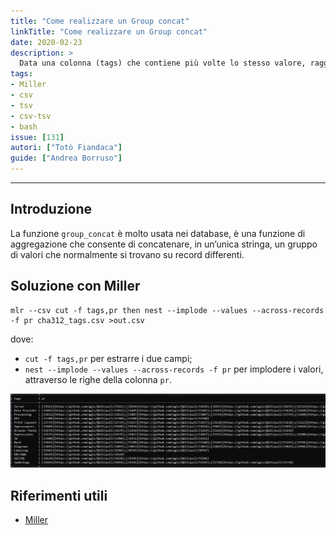 ```yaml
---
title: "Come realizzare un Group concat"
linkTitle: "Come realizzare un Group concat"
date: 2020-02-23
description: >
  Data una colonna (tags) che contiene più volte lo stesso valore, raggruppare per questa e concatenare i valori di un'altra (pr).
tags:
- Miller
- csv
- tsv
- csv-tsv
- bash
issue: [131]
autori: ["Totò Fiandaca"]
guide: ["Andrea Borruso"]
---
```


---

## Introduzione

La funzione `group_concat` è molto usata nei database, è una funzione di aggregazione che consente di concatenare, in un’unica stringa, un gruppo di valori che normalmente si trovano su record differenti.

## Soluzione con Miller

```
mlr --csv cut -f tags,pr then nest --implode --values --across-records -f pr cha312_tags.csv >out.csv
```

dove:

- `cut -f tags,pr` per estrarre i due campi;
- `nest --implode --values --across-records -f pr` per implodere i valori, attraverso le righe della colonna `pr`.

![](./img1.jpg)

## Riferimenti utili

- [Miller](http://johnkerl.org/miller/doc/reference-verbs.html#nest)
